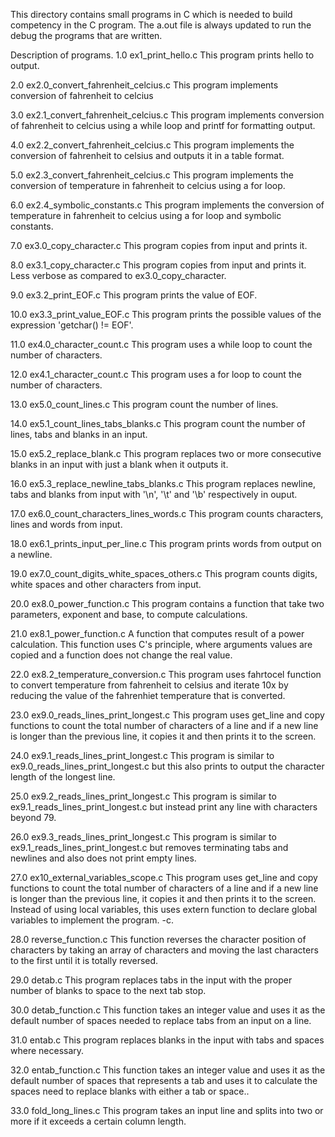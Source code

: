This directory contains small programs in C which is needed to build competency
in the C program. The a.out file is always updated to run the debug the programs
that are written.

Description of programs.
1.0 ex1_print_hello.c
This program prints hello to output.

2.0 ex2.0_convert_fahrenheit_celcius.c
This program implements conversion of fahrenheit to celcius

3.0 ex2.1_convert_fahrenheit_celcius.c
This program implements conversion of fahrenheit to celcius using a while loop
and printf for formatting output.

4.0 ex2.2_convert_fahrenheit_celcius.c
This program implements the conversion of fahrenheit to celsius and outputs it
in a table format.

5.0 ex2.3_convert_fahrenheit_celcius.c
This program implements the conversion of temperature in fahrenheit to celcius
using a for loop.

6.0 ex2.4_symbolic_constants.c
This program implements the conversion of temperature in fahrenheit to celcius
using a for loop and symbolic constants.

7.0 ex3.0_copy_character.c
This program copies from input and prints it.

8.0 ex3.1_copy_character.c
This program copies from input and prints it. Less verbose as compared to
ex3.0_copy_character.

9.0 ex3.2_print_EOF.c
This program prints the value of EOF.

10.0 ex3.3_print_value_EOF.c
This program prints the possible values of the expression 'getchar() != EOF'.

11.0 ex4.0_character_count.c
This program uses a while loop to count the number of characters.

12.0 ex4.1_character_count.c
This program uses a for loop to count the number of characters.

13.0 ex5.0_count_lines.c
This program count the number of lines.

14.0 ex5.1_count_lines_tabs_blanks.c
This program count the number of lines, tabs and blanks in an input.

15.0 ex5.2_replace_blank.c
This program replaces two or more consecutive blanks in an input with just
a blank when it outputs it.

16.0 ex5.3_replace_newline_tabs_blanks.c
This program replaces newline, tabs and blanks from input with '\n', '\t'
and '\b' respectively in ouput.

17.0 ex6.0_count_characters_lines_words.c
This program counts characters, lines and words from input.

18.0 ex6.1_prints_input_per_line.c
This program prints words from output on a newline.

19.0 ex7.0_count_digits_white_spaces_others.c
This program counts digits, white spaces and other characters from input.

20.0 ex8.0_power_function.c
This program contains a function that take two parameters, exponent and base,
to compute calculations.

21.0 ex8.1_power_function.c
A function that computes result of a power calculation. This function uses C's
principle, where arguments values are copied and a function does not change the
real value.

22.0 ex8.2_temperature_conversion.c
This program uses fahrtocel function to convert temperature from fahrenheit to
celsius and iterate 10x by reducing the value of the fahrenhiet temperature that
is converted.

23.0 ex9.0_reads_lines_print_longest.c
This program uses get_line and copy functions to count the total number of
characters of a line and if a new line is longer than the previous line, it
copies it and then prints it to the screen.

24.0 ex9.1_reads_lines_print_longest.c
This program is similar to ex9.0_reads_lines_print_longest.c but this also
prints to output the character length of the longest line.

25.0 ex9.2_reads_lines_print_longest.c
This program is similar to ex9.1_reads_lines_print_longest.c but instead print
any line with characters beyond 79.

26.0 ex9.3_reads_lines_print_longest.c
This program is similar to ex9.1_reads_lines_print_longest.c but removes
terminating tabs and newlines and also does not print empty lines.

27.0 ex10_external_variables_scope.c
This program uses get_line and copy functions to count the total number of
characters of a line and if a new line is longer than the previous line, it
copies it and then prints it to the screen. Instead of using local variables,
this uses extern function to declare global variables to implement the program.
-c.

28.0 reverse_function.c
This function reverses the character position of characters by taking an array
of characters and moving the last characters to the first until it is totally
reversed.

29.0 detab.c
This program replaces tabs in the input with the proper number of blanks to
space to the next tab stop.

30.0 detab_function.c
This function takes an integer value and uses it as the default number of
spaces needed to replace tabs from an input on a line.

31.0 entab.c
This program replaces blanks in the input with tabs and spaces where necessary.

32.0 entab_function.c
This function takes an integer value and uses it as the default number of spaces
that represents a tab and uses it to calculate the spaces need to replace blanks
with either a tab or space..


33.0 fold_long_lines.c
This program takes an input line and splits into two or more if it exceeds a certain column length.
